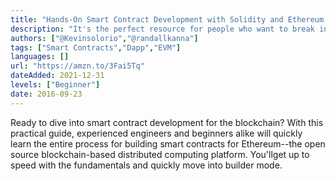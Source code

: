 ```yaml
---
title: "Hands-On Smart Contract Development with Solidity and Ethereum: From Fundamentals to Deployment"
description: "It's the perfect resource for people who want to break into the smart contract field but don't know where to start."
authors: ["@Kevinsolorio","@randallkanna"]
tags: ["Smart Contracts","Dapp","EVM"]
languages: []
url: "https://amzn.to/3Fai5Tq"
dateAdded: 2021-12-31
levels: ["Beginner"]
date: 2016-09-23
---
```


Ready to dive into smart contract development for the blockchain? With this practical guide, experienced engineers and beginners alike will quickly learn the entire process for building smart contracts for Ethereum--the open source blockchain-based distributed computing platform. You'llget up to speed with the fundamentals and quickly move into builder mode.